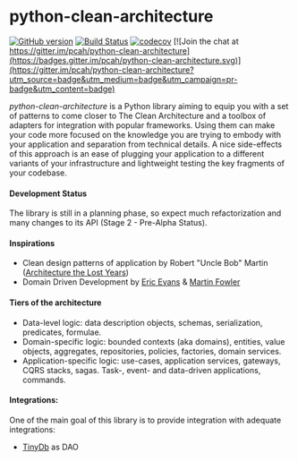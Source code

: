 # python-clean-architecture
[![GitHub version](https://badge.fury.io/gh/pcah%2Fpython-clean-architecture.svg)](https://badge.fury.io/gh/pcah%2Fpython-clean-architecture) [![Build Status](https://travis-ci.org/pcah/python-clean-architecture.svg?branch=master)](https://travis-ci.org/pcah/python-clean-architecture) 
[![codecov](https://codecov.io/gh/pcah/python-clean-architecture/branch/master/graph/badge.svg)](https://codecov.io/gh/pcah/python-clean-architecture) [![Join the chat at https://gitter.im/pcah/python-clean-architecture](https://badges.gitter.im/pcah/python-clean-architecture.svg)](https://gitter.im/pcah/python-clean-architecture?utm_source=badge&utm_medium=badge&utm_campaign=pr-badge&utm_content=badge)

*python-clean-architecture* is a Python library aiming to equip you with a set of patterns to come closer to The Clean Architecture and a toolbox of adapters for integration with popular frameworks. Using them can make your code more focused on the knowledge you are trying to embody with your application and separation from technical details. A nice side-effects of this approach is an ease of plugging your application to a different variants of your infrastructure and lightweight testing the key fragments of your codebase.

#### Development Status

The library is still in a planning phase, so expect much refactorization and many changes to its API (Stage 2 - Pre-Alpha Status).

#### Inspirations

* Clean design patterns of application by Robert "Uncle Bob" Martin ([Architecture the Lost Years](http://www.youtube.com/watch?v=WpkDN78P884))
* Domain Driven Development by [Eric Evans](http://dddcommunity.org/book/evans_2003/) & [Martin Fowler](https://martinfowler.com/books/eaa.html)

#### Tiers of the architecture

* Data-level logic: data description objects, schemas, serialization, predicates, formulae.
* Domain-specific logic: bounded contexts (aka domains), entities, value objects, aggregates, repositories, policies, factories, domain services.
* Application-specific logic: use-cases, application services, gateways, CQRS stacks, sagas. Task-, event- and data-driven applications, commands.

#### Integrations:

One of the main goal of this library is to provide integration with adequate integrations: 

  * [TinyDb](https://tinydb.readthedocs.io) as DAO
 